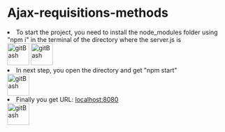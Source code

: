 # Ajax-requisitions-methods


<li> To start the project, you need to install the node_modules folder using "npm i" in the terminal of the directory where the server.js is </li>

<img src="" width="50vw" alt="gitBash"/>

<img src="" width="50vw" alt="gitBash"/>

<li> In next step, you open the directory and get "npm start" </li>

<img src="" width="50vw" alt="gitBash"/>

<li> Finally you get URL: <a href="http://localhost:8080/">localhost:8080</ a> </li>

<img src="" width="50vw" alt="gitBash"/>
